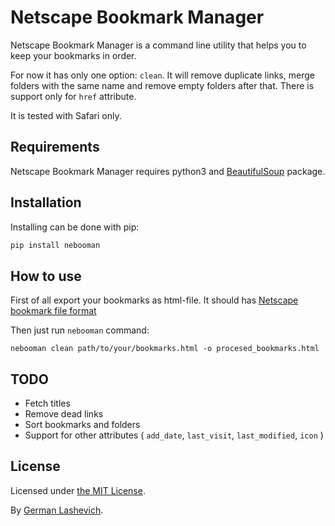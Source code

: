 Netscape Bookmark Manager
===================

Netscape Bookmark Manager is a command line utility that helps you to keep your bookmarks in order.

For now it has only one option: `clean`. It will remove duplicate links, merge folders with the same name and remove
empty folders after that. There is support only for `href` attribute.

It is tested with Safari only.

Requirements
------------

Netscape Bookmark Manager requires python3 and [BeautifulSoup][1] package.

Installation
------------

Installing can be done with pip:

```txt
pip install nebooman
```

How to use
-------

First of all export your bookmarks as html-file. It should has [Netscape bookmark file format][4]

Then just run `nebooman` command:

```
nebooman clean path/to/your/bookmarks.html -o procesed_bookmarks.html
```

TODO
----
- Fetch titles
- Remove dead links
- Sort bookmarks and folders
- Support for other attributes (
        `add_date`,
        `last_visit`,
        `last_modified`,
        `icon`
)

License
-------

Licensed under [the MIT License][3].

By [German Lashevich][2].

[1]: https://pypi.python.org/pypi/beautifulsoup4
[2]: https://github.com/zebradil
[3]: https://github.com/zebradil/nebooman/blob/master/LICENSE
[4]: https://msdn.microsoft.com/en-us/library/aa753582(v=vs.85).aspx
